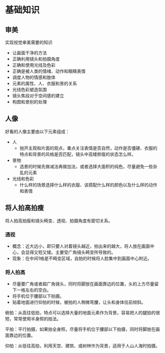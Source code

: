 # 基础知识

## 审美

实现视觉审美需要的知识
- 让画面干净的方法
- 正确利用镜头和拍摄角度
- 正确和使用光线及色彩
- 正确是被人类的情绪、动作和眼睛表情
- 调度人物的情感和肢体
- 元素的属性、人、衣服和景的关系
- 光线色彩塑造氛围
- 镜头焦段对于空间感的建立
- 构图和景别的处理

## 人像

好看的人像主要由以下元素组成：
- 人
  - 抛开主观和片面的观点，重点关注表情是否自然，动作是否僵硬、衣服的特点和背景的风格是否匹配，镜头中高矮胖瘦的状态怎么样。
- 景物
  - 选景的时候先做减法再做加法，或者选择大面积的纯色，尽量避免一些杂乱的元素
- 光线和色彩
  - 什么样的场景选择什么样的衣服、该搭配什么样的颜色以及什么样的动作和表情

## 将人拍高拍瘦

将人拍高拍瘦和镜头畸变、透视、拍摄角度有密切关系。

### 透视
- 概念：近大远小，即只要人对着镜头越近，拍出来的越大，将人放在画面中心，会显得又短又矮。主要受广角镜头畸变所导致的。
- 现象：在中间1格是不畸变区域，自拍的时候将人脸集中到画面中心附近。

### 将人拍高

- 尽量要广角或者超广角镜头，同时将脚放在画面靠边的位置，头的上方尽量留下一格左右的空白。
- 将手机位于腰部以下拍摄。
- 贴着地面进行仰拍的时候，被拍的人稍微弯腰，让头和身体往前倾斜。


俯拍：从高往低拍，特点可以选择大量的地面元素作为背景，容易把人的腿拍的很短，常常使用半身照的拍法。

平拍：平行拍摄，如果拍全身照，尽量将手机位于腰部以下拍摄，同时将脚放在画面靠边的位置。

仰拍：从低往高拍，利用天空、建筑、或树林作为背景，适用于人山人海时拍摄。